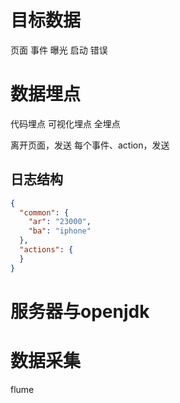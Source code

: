 # 目标数据

页面 事件 曝光 启动 错误

# 数据埋点

代码埋点 可视化埋点 全埋点

离开页面，发送
每个事件、action，发送
## 日志结构

```json
{
  "common": {
    "ar": "23000",
    "ba": "iphone"
  },
  "actions": {
  }
}
```

# 服务器与openjdk

# 数据采集
flume
